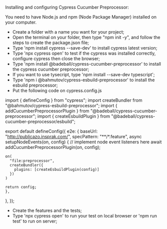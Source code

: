 Installing and configuring Cypress Cucumber Preprocessor:

You need to have Node.js and npm (Node Package Manager) installed on your computer.

- Create a folder with a name you want for your project;
- Open the terminal on your folder, then type "npm init -y", and follow the steps to create the package.json file;
- Type 'npm install cypress --save-dev' to install cypress latest version;
- Type 'npx cypress open' to test if the cypress was installed correctly, configure cypress then close the browser;
- Type 'npm install @badeball/cypress-cucumber-preprocessor' to install the cypress cucumber preprocessor;
- If you want to use tysecript, type 'npm install --save-dev typescript';
- Type 'npm i @bahmutov/cypress-esbuild-preprocessor' to install the esbuild preprocessor;
- Put the following code on cypress.config.js

import { defineConfig } from "cypress";
import createBundler from "@bahmutov/cypress-esbuild-preprocessor";
import { addCucumberPreprocessorPlugin } from "@badeball/cypress-cucumber-preprocessor";
import { createEsbuildPlugin } from "@badeball/cypress-cucumber-preprocessor/esbuild";

export default defineConfig({
  e2e: {
    baseUrl: "http://publicazo.insprak.com/",
    specPattern: "**/*.feature",
    async setupNodeEvents(on, config) {
      // implement node event listeners here
    await addCucumberPreprocessorPlugin(on, config);

    on(
      "file:preprocessor",
      createBundler({
        plugins: [createEsbuildPlugin(config)]
      })
    )

    return config;
    },
  },
});

- Create the features and the tests;
- Type 'npx cypress open' to run your test on local browser or 'npm run test' to run on server;